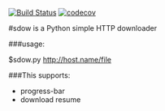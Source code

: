 [![Build Status](https://travis-ci.org/andrewnsk/downloader.svg?branch=master)](https://travis-ci.org/andrewnsk/downloader)
[![codecov](https://codecov.io/gh/andrewnsk/downloader/branch/master/graph/badge.svg)](https://codecov.io/gh/andrewnsk/downloader)

#sdow is a Python simple HTTP downloader

###usage:

$sdow.py http://host.name/file


###This supports:
+ progress-bar
+ download resume